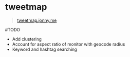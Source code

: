 tweetmap
========

> [tweetmap.jonny.me](http://tweetmap.jonny.me)


#TODO
- Add clustering
- Account for aspect ratio of monitor with geocode radius
- Keyword and hashtag searching
